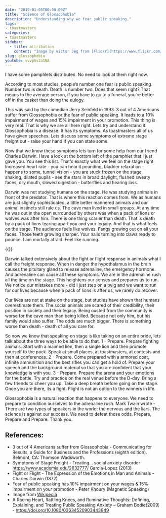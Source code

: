 ```yaml
---
date: "2019-01-05T00:00:00Z"
title: "Science of Glossophobia"
description: "Understanding why we fear public speaking."
tags:
- toastmasters
categories:
- toastmasters
sidebar:
  - title: attribution
    content: "Image by victor Jeg from [Flickr](https://www.flickr.com/photos/28405532@N02/2814951286)"
slug: glossophobia
youtube: vvvpSv2a1NA
---
```


I have some pamphlets distributed. No need to look at them right now.

According to most studies, people’s number one fear is public speaking. Number two is death. Death is number two. Does that seem right? That means to the average person, if you have to go to a funeral, you’re better off in the casket than doing the eulogy.

This was said by the comedian Jerry Seinfeld in 1993. 3 out of 4 Americans suffer from Glossophobia or the fear of public speaking. It leads to a 10% impairment of wages and 15% impairment in your promotion. This thing is very real. That is why we are all here right. Lets try and understand it. Glossophobia is a disease. It has its symptoms. As toastmasters all of us have given speeches. Lets discuss some symptoms of extreme stage freight out - raise your hand if you can state some.

Now that we know these symptoms lets turn for some help from our friend Charles Darwin. Have a look at the bottom left of the pamphlet that I just gave you. You see this list. That's exactly what we feel on the stage right. Increased heart rate - you can hear it pounding, bladder relaxation - happens to some, tunnel vision - you are stuck frozen on the stage, shaking, dilated pupils - see the stars in broad daylight, flushed sweaty faces, dry mouth, slowed digestion - butterflies and hearing loss.

Darwin was not studying humans on the stage. He was studying animals in front of the predator. That is where this reaction comes from. We as humans are just slightly sophisticated, a little better mannered animals and our animal instincts still rule us. The cave man lived in small groups. At any time he was out in the open surrounded by others was when a pack of lions or wolves was after him. There is one thing scarier than death. That is death by a pack of lions tearing apart you and your legacy. And that is what feels on the stage. The audience feels like wolves. Fangs growing out on all your faces. Those teeth growing sharper. Your nails turning into claws ready to pounce. I am mortally afraid. Feel like running.

{{<fig alt="Fight or Flight" width="400" height="974" src="response.png" title="Fight or Flight Response" class="float-3" >}}


Darwin talked extensively about the fight or flight response in animals what I call the freight response. When in danger the hypothalamus in the brain causes the pituitary gland to release adrenaline, the emergency hormone. And adrenaline can cause all these symptoms. We are in the adrenaline rush all the time on the stage. This heightens our senses and prepares us to run. We notice our mistakes more - did I just step on a twig and we want to run for our lives because when a pack of lions is after us, we rarely do recover.

Our lives are not at stake on the stage, but studies have shown that humans overestimate them. The social animals are scared of their credibility, their position in society and their legacy. Being ousted from the community is worse for the cave man than being killed. Because not only him, but his family would also suffer. The odds are much bigger. There is something worse than death - death of all you care for.

So now we know that speaking on stage is like taking on an entire pride, lets talk about the three ways to be able to do that. 1 - Prepare. Prepare fighting animals. Start with a maimed lion, then a single lion and then promote yourself to the pack. Speak at small places, at toastmasters, at contests and then at conferences. 2 - Prepare. Come prepared with a armored coat, infinite ammunition and the best rifles you can get a hold of. Prepare your speech and the background material so that you are confident that your knowledge is with you. 3 - Prepare. Prepare the arena and your emotions for the battle. Try and practice on the real venue before the D-day. Bring a few friends to cheer you up. Take a deep breath before going on the stage. Once you are there, its a fight. Flight is not an option to the winners in life.

Glossophobia is a natural reaction that happens to everyone. We need to prepare to condition ourselves to the adrenaline rush. Mark Twain wrote - There are two types of speakers in the world: the nervous and the liars. The science is against our success. We need to defeat those odds. Prepare, Prepare and Prepare. Thank you.

## References:
-	3 out of 4 Americans suffer from Glossophobia - Communicating for Results, a Guide for Business and the Professions (eighth edition). Belmont, CA: Thomson Wadsworth.
-	Symptoms of Stage Freight - Treating… social anxiety disorder https://www.academia.edu/2632777/ Garcia-Lopez (2013)
-	Fight or Flight - The Expression of the Emotions in Man and Animals – Charles Darwin (1872)
-	Fear of public speaking has 10% impairment on your wages & 15% impairment on your promotion - Peter Khoury (Magnetic Speaking)
-	Image from [Wikipedia](https://commons.wikimedia.org/wiki/File:The_Fight_or_Flight_Response.png)
-	A Racing Heart, Rattling Knees, and Ruminative Thoughts: Defining, Explaining, and Treating Public Speaking Anxiety – Graham Bodie(2009) - https://doi.org/10.1080/03634520903443849
